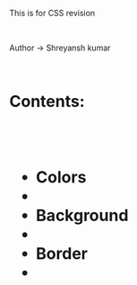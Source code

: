 <p> This is for CSS revision<p>
<br>
<p> Author -> Shreyansh kumar<p>
<br>
<h1> Contents:<h1>
<br>
<ul>
   <li>Colors<li>
   <li>Background<li>
   <li>Border<li>
</ul>
